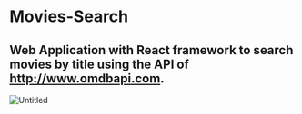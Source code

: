 # Movies-Search

## Web Application with React framework to search movies by title using the API of http://www.omdbapi.com.

![Untitled](https://user-images.githubusercontent.com/58232633/210092789-1faa34c7-0e24-4ae8-9bf0-a134ab19ca70.jpg)

